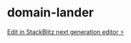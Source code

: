 # domain-lander

[Edit in StackBlitz next generation editor ⚡️](https://stackblitz.com/~/github.com/xyzeddotcom/domain-lander)